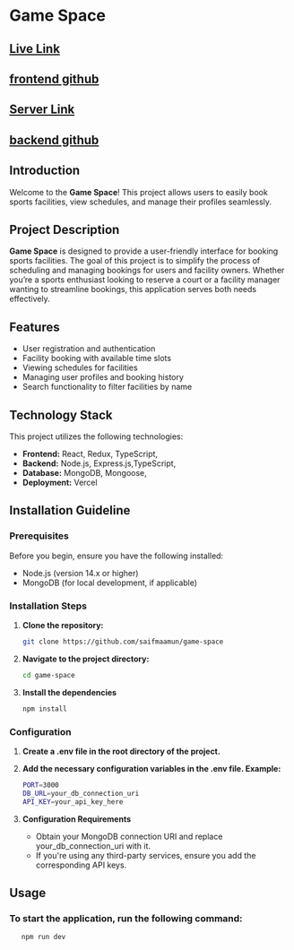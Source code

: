 # Game Space

## [Live Link](https://github.com)

## [frontend github](https://github.com/saifmaamun/game-space)

## [Server Link](https://gameplan-mu.vercel.app/)

## [backend github](https://github.com/saifmaamun/gameplan)

## Introduction

Welcome to the **Game Space**! This project allows users to easily book sports facilities, view schedules, and manage their profiles seamlessly.

## Project Description

**Game Space** is designed to provide a user-friendly interface for booking sports facilities. The goal of this project is to simplify the process of scheduling and managing bookings for users and facility owners. Whether you’re a sports enthusiast looking to reserve a court or a facility manager wanting to streamline bookings, this application serves both needs effectively.

## Features

- User registration and authentication
- Facility booking with available time slots
- Viewing schedules for facilities
- Managing user profiles and booking history
- Search functionality to filter facilities by name

## Technology Stack

This project utilizes the following technologies:

- **Frontend:** React, Redux, TypeScript,
- **Backend:** Node.js, Express.js,TypeScript,
- **Database:** MongoDB, Mongoose,
- **Deployment:** Vercel

## Installation Guideline

### Prerequisites

Before you begin, ensure you have the following installed:

- Node.js (version 14.x or higher)
- MongoDB (for local development, if applicable)

### Installation Steps

1. **Clone the repository:**
   ```bash
   git clone https://github.com/saifmaamun/game-space
   ```
2. **Navigate to the project directory:**
   ```bash
   cd game-space
   ```
3. **Install the dependencies**
   ```bash
   npm install
   ```

### Configuration

1. **Create a .env file in the root directory of the project.**
2. **Add the necessary configuration variables in the .env file. Example:**

   ```bash
   PORT=3000
   DB_URL=your_db_connection_uri
   API_KEY=your_api_key_here
   ```

3. **Configuration Requirements**

   - Obtain your MongoDB connection URI and replace your_db_connection_uri with it.
   - If you're using any third-party services, ensure you add the corresponding API keys.

## Usage

### To start the application, run the following command:

```bash
   npm run dev
```
